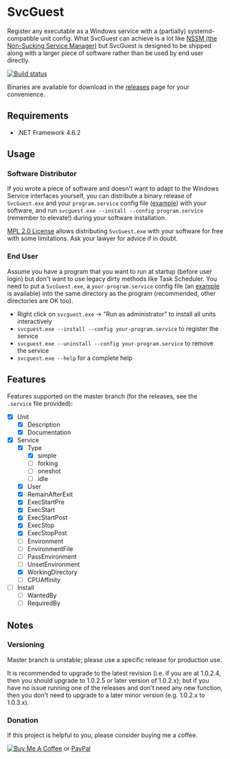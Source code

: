 # SvcGuest

Register any executable as a Windows service with a (partially) systemd-compatible unit config. What SvcGuest can achieve is a lot like [NSSM (the Non-Sucking Service Manager)](https://nssm.cc) but SvcGuest is designed to be shipped along with a larger piece of software rather than be used by end user directly.

[![Build status](https://dev.azure.com/nekomimiswitch/General/_apis/build/status/SvcGuest)](https://dev.azure.com/nekomimiswitch/General/_build/latest?definitionId=2)

Binaries are available for download in the [releases](https://github.com/Jamesits/SvcGuest/releases) page for your convenience. 

## Requirements

 * .NET Framework 4.6.2

## Usage

### Software Distributor

If you wrote a piece of software and doesn't want to adapt to the Windows Service interfaces yourself, you can distribute a binary release of `SvcGuest.exe` and your `program.service` config file ([example](examples/)) with your software, and run `svcguest.exe --install --config program.service` (remember to elevate!) during your software installation.

[MPL 2.0 License](LICENSE) allows distributing `SvcGuest.exe` with your software for free with some limitations. Ask your lawyer for advice if in doubt. 

### End User

Assume you have a program that you want to run at startup (before user login) but don't want to use legacy dirty methods like Task Scheduler. You need to put a `SvcGuest.exe`, a `your-program.service` config file (an [example](examples/) is available) into the same directory as the program (recommended, other directories are OK too).

* Right click on `svcguest.exe` -> "Run as administrator" to install all units interactively
* `svcguest.exe --install --config your-program.service` to register the service
* `svcguest.exe --uninstall --config your-program.service` to remove the service
* `svcguest.exe --help` for a complete help

## Features

Features supported on the master branch (for the releases, see the `.service` file provided):

* [x] Unit
    * [x] Description
    * [x] Documentation
* [x] Service
    * [x] Type
        * [x] simple
        * [ ] forking
        * [ ] oneshot
        * [ ] idle
    * [x] User
    * [x] RemainAfterExit
    * [x] ExecStartPre
    * [x] ExecStart
    * [x] ExecStartPost
    * [x] ExecStop
    * [x] ExecStopPost
    * [ ] Environment
    * [ ] EnvironmentFile
    * [ ] PassEnvironment
    * [ ] UnsetEnvironment
    * [x] WorkingDirectory
    * [ ] CPUAffinity
* [ ] Install
    * [ ] WantedBy
    * [ ] RequiredBy

## Notes

### Versioning 

Master branch is unstable; please use a specific release for production use. 

It is recommended to upgrade to the latest revision (i.e. if you are at 1.0.2.4, then you should upgrade to 1.0.2.5 or later version of 1.0.2.x); but if you have no issue running one of the releases and don't need any new function, then you don't need to upgrade to a later minor version (e.g. 1.0.2.x to 1.0.3.x).

### Donation

If this project is helpful to you, please consider buying me a coffee.

[![Buy Me A Coffee](https://www.buymeacoffee.com/assets/img/custom_images/orange_img.png)](https://www.buymeacoffee.com/Jamesits) or [PayPal](https://paypal.me/Jamesits)
